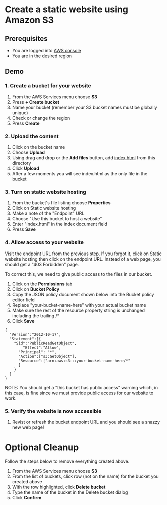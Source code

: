 # Create a static website using Amazon S3

## Prerequisites

* You are logged into [AWS console](https://console.aws.amazon.com/)
* You are in the desired region

## Demo

### 1. Create a bucket for your website

1. From the AWS Services menu choose **S3**
1. Press **+ Create bucket**
1. Name your bucket (remember your S3 bucket names must be globally unique)
1. Check or change the region
1. Press **Create**

### 2. Upload the content

1. Click on the bucket name
1. Choose **Upload**
1. Using drag and drop or the **Add files** button, add [index.html](./index.html) from this directory
1. Click **Upload**
1. After a few moments you will see index.html as the only file in the bucket

### 3. Turn on static website hosting

1. From the bucket's file listing choose **Properties**
1. Click on Static website hosting
1. Make a note of the "Endpoint" URL
1. Choose "Use this bucket to host a website"
1. Enter "index.html" in the index document field
1. Press **Save**

### 4. Allow access to your website

Visit the endpoint URL from the previous step. If you forgot it, click on Static website hosting 
then click on the endpoint URL. Instead of a web page, you should get a "403 Forbidden" page. 

To correct this, we need to give public access to the files in our bucket.

1. Click on the **Permissions** tab
1. Click on **Bucket Policy**
1. Copy the JSON policy document shown below into the Bucket policy editor field
1. Replace "your-bucket-name-here" with your actual bucket name
1. Make sure the rest of the resource property string is unchanged including the trailing /*
1. Click **Save**

```
{
  "Version":"2012-10-17",
  "Statement":[{
	"Sid":"PublicReadGetObject",
        "Effect":"Allow",
	  "Principal": "*",
      "Action":["s3:GetObject"],
      "Resource":["arn:aws:s3:::your-bucket-name-here/*"
      ]
    }
  ]
}
```

NOTE: You should get a "this bucket has public access" warning which, in this case, is fine since we must
provide public access for our website to work. 

### 5. Verify the website is now accessible

1. Revist or refresh the bucket endpoint URL and you should see a snazzy new web page! 

# Optional Cleanup

Follow the steps below to remove everything created above.  

1. From the AWS Services menu choose **S3**
1. From the list of buckets, click row (not on the name) for the bucket you created above
1. With the row highlighted, click **Delete bucket**
1. Type the name of the bucket in the Delete bucket dialog
1. Click **Confirm**
